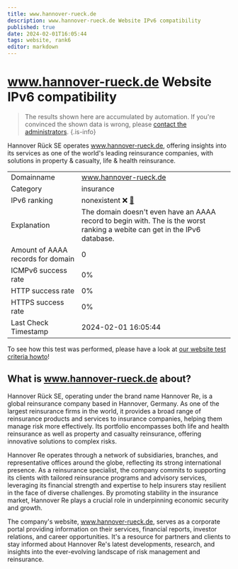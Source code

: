 ```yaml
---
title: www.hannover-rueck.de
description: www.hannover-rueck.de Website IPv6 compatibility
published: true
date: 2024-02-01T16:05:44
tags: website, rank6
editor: markdown
---
```


# www.hannover-rueck.de Website IPv6 compatibility

> The results shown here are accumulated by automation. If you're convinced the shown data is wrong, please [contact the administrators](/howto/chat). 
{.is-info}

Hannover Rück SE operates www.hannover-rueck.de, offering insights into its services as one of the world's leading reinsurance companies, with solutions in property & casualty, life & health reinsurance.


|   |   |
| - | - |
| Domainname | www.hannover-rueck.de
| Category | insurance |
| IPv6 ranking | nonexistent :x: [🔗](/howto/ranking) |
| Explanation | The domain doesn't even have an AAAA record to begin with. The is the worst ranking a webite can get in the IPv6 database. |
| Amount of AAAA records for domain | 0 |
| ICMPv6 success rate | 0%|
| HTTP success rate | 0% |
| HTTPS success rate | 0% |
| Last Check Timestamp | 2024-02-01 16:05:44 |

To see how this test was performed, please have a look at [our website test criteria howto](/howto/testcriteria/website)!


## What is www.hannover-rueck.de about?
Hannover Rück SE, operating under the brand name Hannover Re, is a global reinsurance company based in Hannover, Germany. As one of the largest reinsurance firms in the world, it provides a broad range of reinsurance products and services to insurance companies, helping them manage risk more effectively. Its portfolio encompasses both life and health reinsurance as well as property and casualty reinsurance, offering innovative solutions to complex risks.

Hannover Re operates through a network of subsidiaries, branches, and representative offices around the globe, reflecting its strong international presence. As a reinsurance specialist, the company commits to supporting its clients with tailored reinsurance programs and advisory services, leveraging its financial strength and expertise to help insurers stay resilient in the face of diverse challenges. By promoting stability in the insurance market, Hannover Re plays a crucial role in underpinning economic security and growth.

The company's website, www.hannover-rueck.de, serves as a corporate portal providing information on their services, financial reports, investor relations, and career opportunities. It's a resource for partners and clients to stay informed about Hannover Re's latest developments, research, and insights into the ever-evolving landscape of risk management and reinsurance.


